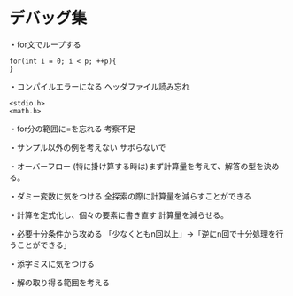 # デバッグ集

・for文でループする
```
for(int i = 0; i < p; ++p){
}
```

・コンパイルエラーになる
ヘッダファイル読み忘れ

```
<stdio.h>
<math.h>

```

・for分の範囲に=を忘れる
考察不足

・サンプル以外の例を考えない
サボらないで

・オーバーフロー
(特に掛け算する時は)まず計算量を考えて、解答の型を決める。

・ダミー変数に気をつける
全探索の際に計算量を減らすことができる

・計算を定式化し、個々の要素に書き直す
計算量を減らせる。

・必要十分条件から攻める
「少なくともn回以上」→「逆にn回で十分処理を行うことができる」

・添字ミスに気をつける

・解の取り得る範囲を考える


